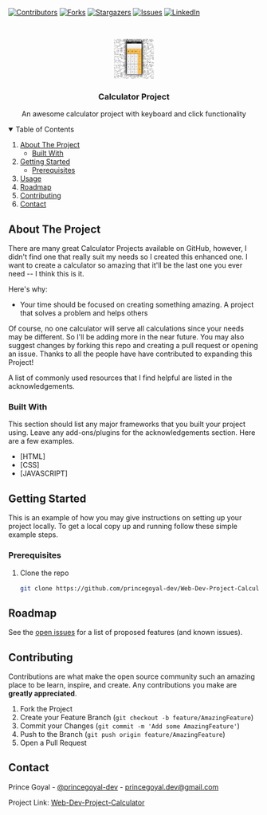 <!--
*** Thanks for checking out this Project. If you have a suggestion
*** that would make this better, please fork the repo and create a pull request
*** or simply open an issue with the tag "enhancement".
*** Thanks again! Now go create something AMAZING! :D
-->



<!-- PROJECT SHIELDS -->
<!--
*** I'm using markdown "reference style" links for readability.
*** Reference links are enclosed in brackets [ ] instead of parentheses ( ).
*** See the bottom of this document for the declaration of the reference variables
*** for contributors-url, forks-url, etc. This is an optional, concise syntax you may use.
-->
[![Contributors][contributors-shield]][contributors-url]
[![Forks][forks-shield]][forks-url]
[![Stargazers][stars-shield]][stars-url]
[![Issues][issues-shield]][issues-url]
[![LinkedIn][linkedin-shield]][linkedin-url]



<!-- PROJECT LOGO -->
<br />

<p align="center">
  <a href="https://github.com/princegoyal-dev/Web-Dev-Project-Calculator">
    <img src="static/productSs.png" alt="Logo" width="80" height="80">
  </a>
  <h3 align="center">Calculator Project</h3>
  <p align="center">
    An awesome calculator project with keyboard and click functionality

  </p>
</p>



<!-- TABLE OF CONTENTS -->
<details open="open">
  <summary>Table of Contents</summary>
  <ol>
    <li>
      <a href="#about-the-project">About The Project</a>
      <ul>
        <li><a href="#built-with">Built With</a></li>
      </ul>
    </li>
    <li>
      <a href="#getting-started">Getting Started</a>
      <ul>
        <li><a href="#prerequisites">Prerequisites</a></li>
      </ul>
    </li>
    <li><a href="#usage">Usage</a></li>
    <li><a href="#roadmap">Roadmap</a></li>
    <li><a href="#contributing">Contributing</a></li>
    <li><a href="#contact">Contact</a></li>
  </ol>
</details>



<!-- ABOUT THE PROJECT -->
## About The Project


There are many great Calculator Projects available on GitHub, however, I didn't find one that really suit my needs so I created this enhanced one. I want to create a calculator so amazing that it'll be the last one you ever need -- I think this is it.

Here's why:
* Your time should be focused on creating something amazing. A project that solves a problem and helps others

Of course, no one calculator will serve all calculations since your needs may be different. So I'll be adding more in the near future. You may also suggest changes by forking this repo and creating a pull request or opening an issue. Thanks to all the people have have contributed to expanding this Project!

A list of commonly used resources that I find helpful are listed in the acknowledgements.

### Built With

This section should list any major frameworks that you built your project using. Leave any add-ons/plugins for the acknowledgements section. Here are a few examples.
* [HTML]
* [CSS]
* [JAVASCRIPT]


<!-- GETTING STARTED -->
## Getting Started

This is an example of how you may give instructions on setting up your project locally.
To get a local copy up and running follow these simple example steps.

### Prerequisites

1. Clone the repo
   ```sh
   git clone https://github.com/princegoyal-dev/Web-Dev-Project-Calculator
   ```


<!-- ROADMAP -->
## Roadmap

See the [open issues](https://github.com/princegoyal-dev/Web-Dev-Project-Calculator/issues) for a list of proposed features (and known issues).



<!-- CONTRIBUTING -->
## Contributing

Contributions are what make the open source community such an amazing place to be learn, inspire, and create. Any contributions you make are **greatly appreciated**.

1. Fork the Project
2. Create your Feature Branch (`git checkout -b feature/AmazingFeature`)
3. Commit your Changes (`git commit -m 'Add some AmazingFeature'`)
4. Push to the Branch (`git push origin feature/AmazingFeature`)
5. Open a Pull Request


<!-- CONTACT -->
## Contact

Prince Goyal - [@princegoyal-dev](https://www.linkedin.com/in/princegoyal-dev/) - princegoyal.dev@gmail.com

Project Link: [Web-Dev-Project-Calculator](https://github.com/princegoyal-dev/Web-Dev-Project-Calculator)



<!-- MARKDOWN LINKS & IMAGES -->
<!-- https://www.markdownguide.org/basic-syntax/#reference-style-links -->

[contributors-shield]: https://img.shields.io/github/contributors/princegoyal-dev/Web-Dev-Project-Calculator?style=for-the-badge
[contributors-url]: https://github.com/princegoyal-dev/Web-Dev-Project-Calculator/graphs/contributors

[forks-shield]: https://img.shields.io/github/forks/princegoyal-dev/Web-Dev-Project-Calculator?style=for-the-badge
[forks-url]: https://github.com/princegoyal-dev/Web-Dev-Project-Calculator/network/members

[stars-shield]: https://img.shields.io/github/stars/princegoyal-dev/Web-Dev-Project-Calculator?style=for-the-badge

[stars-url]: https://github.com/princegoyal-dev/Web-Dev-Project-Calculator/stargazers

[issues-shield]: https://img.shields.io/github/issues/princegoyal-dev/Web-Dev-Project-Calculator?style=for-the-badge

[issues-url]: https://github.com/princegoyal-dev/Web-Dev-Project-Calculator/issues

[linkedin-shield]: https://img.shields.io/badge/Linkedin-princegoyal--dev-lightgrey?style=for-the-badge

[linkedin-url]: https://www.linkedin.com/in/princegoyal-dev/

[product-screenshot]: static/productSs.png
